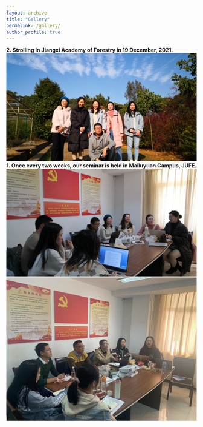 ```yaml
---
layout: archive
title: "Gallery"
permalink: /gallery/
author_profile: true
---
```

<strong>2. Strolling in Jiangxi Academy of Forestry in 19 December, 2021.</strong>
<img src='/images/gallery/Trip_1.jpg'> 
<strong>1. Once every two weeks, our seminar is held in Mailuyuan Campus, JUFE.</strong>
<img src='/images/gallery/Seminar_2.jpg'> 
<img src='/images/gallery/Seminar_1.jpg'> 

